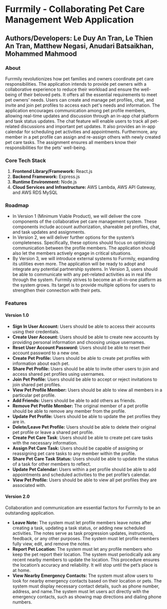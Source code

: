 # Furrmily - Collaborating Pet Care Management Web Application
## Authors/Developers: Le Duy An Tran, Le Thien An Tran, Matthew Negasi, Anudari Batsaikhan, Mohammed Mahmood
### About
Furrmily revolutionizes how pet families and owners coordinate pet care responsibilities. The application intends to provide pet owners with a collaborative experience to reduce their workload and ensure the well-being of their beloved pets. It offers all the essential requirements to meet pet owners' needs. Users can create and manage pet profiles, chat, and invite and join pet profiles to access each pet's needs and information. The application encourages communication among pet profile members, allowing real-time updates and discussion through an in-app chat platform and task status updates. The chat feature will enable users to track all pet-related discussions and important pet updates. It also provides an in-app calendar for scheduling pet activities and appointments. Furthermore, any member in a pet profile can assign and re-assign others with newly created pet care tasks. The assignment ensures all members know their responsibilities for the pets' well-being.
### Core Tech Stack
1. **Frontend Library/Framework:** React.js
2. **Backend Framework:** Express.js
3. **Runtime Environment:** Node.js
4. **Cloud Services and Infrastructure:** AWS Lambda, AWS API Gateway, and AWS RDS MySQL
### Roadmap
- In Version 1 (Minimum Viable Product), we will deliver the core components of
the collaborative pet care management system. These components include
account authorization, shareable pet profiles, chat, and task updates and
assignments.
- In Version 2, we will deliver further options for the system’s completeness.
Specifically, these options should focus on optimizing communication between
the profile members. The application should also let the members actively
engage in critical situations.
- By Version 3, we will introduce external systems to Furrmily, expanding its
utilities even more. The application will be ready to adopt and integrate any
potential partnership systems. In Version 3, users should be able to
communicate with any pet-related activities as in real life through the system.
Furrmily strives to become an all-in-one platform as the system grows. Its target
is to provide multiple options for users to strengthen their connection with their
pets.
### Features
#### Version 1.0
- **Sign In User Account:** Users should be able to access their accounts using their credentials.
- **Create User Account:** Users should be able to create new accounts by providing personal information and choosing unique usernames.
- **Reset User Account Password:** Users should be able to reset their account password to a new one.
- **Create Pet Profile:** Users should be able to create pet profiles with information about each pet.
- **Share Pet Profile:** Users should be able to invite other users to join and access shared pet profiles using usernames.
- **Join Pet Profile:** Users should be able to accept or reject invitations to join shared pet profiles.
- **View Pet Profile Member:** Users should be able to view all members in a particular pet profile.
- **Add Friends:** Users should be able to add others as friends.
- **Remove Pet Profile Member:** The original member of a pet profile should be able to remove any member from the profile.
- **Update Pet Profile:** Users should be able to update the pet profiles they are in.
- **Delete/Leave Pet Profile:** Users should be able to delete their original pet profile or leave a shared pet profile.
- **Create Pet Care Task**: Users should be able to create pet care tasks with the necessary information.
- **Assign Pet Care Task:** Users should be capable of assigning or reassigning pet care tasks to any member within the profile.
- **Share Pet Care Task Status:** Users should be able to update the status of a task for other members to reflect.
- **Update Pet Calendar:** Users within a pet profile should be able to add appointments and scheduled activities to the pet profile’s calendar.
- **View Pet Profile:** Users should be able to view all pet profiles they are associated with.
#### Version 2.0
Collaboration and communication are essential factors for Furrmily to be
an outstanding application.
- **Leave Note:** The system must let profile members leave notes after creating a task, updating a task status, or adding new scheduled activities. The notes serve as task progression updates, instructions, feedback, or any other purposes. The system must let profile members fully view, edit, and remove the notes.
- **Report Pet Location:** The system must let any profile members who keep the pet report their location. The system must periodically ask any recent nearby members to
update the location. This procedure ensures the location’s
accuracy and reliability. It will stop until the pet’s place is at
home.
- **View Nearby Emergency Contacts:** The system must allow users to look for nearby emergency
contacts based on their location or pets. The system must display necessary contact details, such as phone
number, address, and name.The system must let users act directly with the emergency
contacts, such as showing map directions and dialing phone
numbers.
